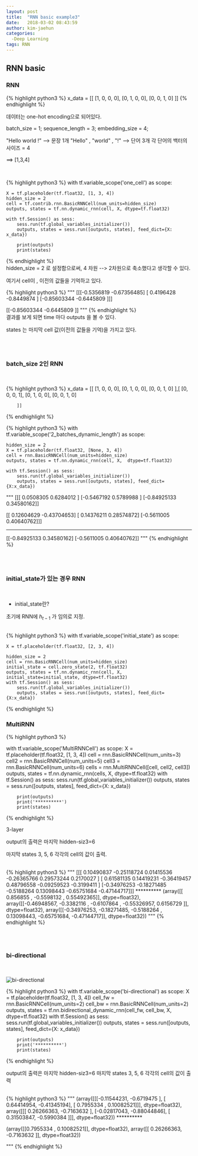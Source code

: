 ```yaml
---
layout: post
title:  "RNN basic example3"
date:   2018-03-02 08:43:59
author: kim-jaehun
categories:
  -Deep Learning
tags: RNN
---
```


## RNN basic

### RNN

{% highlight python3 %}
x_data = [[
            [1, 0, 0, 0],
            [0, 1, 0, 0],
            [0, 0, 1, 0]
        ]]
{% endhighlight %}

데이터는 one-hot encoding으로 되어있다.

batch_size = 1;
sequence_length = 3;
embedding_size = 4;

"Hello world !" -->  문장 1개
"Hello" , "world" , "!"  --> 단어 3개
각 단어의 백터의 사이즈 = 4

==> [1,3,4]

<br>

{% highlight python3 %}
with tf.variable_scope('one_cell') as scope:

    X = tf.placeholder(tf.float32, [1, 3, 4])
    hidden_size = 2
    cell = tf.contrib.rnn.BasicRNNCell(num_units=hidden_size)
    outputs, states = tf.nn.dynamic_rnn(cell, X, dtype=tf.float32)

    with tf.Session() as sess:
        sess.run(tf.global_variables_initializer())
        outputs, states = sess.run([outputs, states], feed_dict={X: x_data})

        print(outputs)
        print(states)

{% endhighlight %}
<br>
hidden_size = 2 로 설정함으로써,  4 차원 --> 2차원으로 축소했다고 생각할 수 있다.

여기서 cell이 , 이전의 값들을 기억하고 있다.


{% highlight python3 %}
"""
[[[-0.5356819  -0.67356485]
  [ 0.4196428  -0.8449874 ]
  [-0.85603344 -0.6445809 ]]]

[[-0.85603344 -0.6445809 ]]
"""
{% endhighlight %}
<br>
결과를 보게 되면 time 마다 outputs 을 볼 수 있다.

states 는 마지막 cell 값(이전의 값들을 기억)을 가지고 있다.

<br><br>
### batch_size 2인 RNN
<br>


{% highlight python3 %}
x_data = [[
            [1, 0, 0, 0],
            [0, 1, 0, 0],
            [0, 0, 1, 0]
        ],[
            [0, 0, 0, 1],
            [0, 1, 0, 0],
            [0, 0, 1, 0]

        ]]
{% endhighlight %}


{% highlight python3 %}
with tf.variable_scope('2_batches_dynamic_length') as scope:

    hidden_size = 2
    X = tf.placeholder(tf.float32, [None, 3, 4])
    cell = rnn.BasicRNNCell(num_units=hidden_size)
    outputs, states = tf.nn.dynamic_rnn(cell, X,  dtype=tf.float32)

    with tf.Session() as sess:
        sess.run(tf.global_variables_initializer())
        outputs, states = sess.run([outputs, states], feed_dict={X:x_data})

"""
[[[ 0.0508305   0.6284012 ]
  [-0.5467192   0.5789988 ]
  [-0.84925133  0.34580162]]

 [[ 0.12604629 -0.43704653]
  [ 0.14376211  0.28574872]
  [-0.5611005   0.40640762]]]
**********
[[-0.84925133  0.34580162]
 [-0.5611005   0.40640762]]
"""
{% endhighlight %}

<br><br>
### initial_state가 있는 경우 RNN
<br>

- initial_state란?

초기에 RNN에 $h_{t-1}$ 가 임의로 지정.

<br>
{% highlight python3 %}
with tf.variable_scope('initial_state') as scope:

    X = tf.placeholder(tf.float32, [2, 3, 4])

    hidden_size = 2
    cell = rnn.BasicRNNCell(num_units=hidden_size)
    initial_state = cell.zero_state(2, tf.float32)
    outputs, states = tf.nn.dynamic_rnn(cell, X, initial_state=initial_state, dtype=tf.float32)
    with tf.Session() as sess:
        sess.run(tf.global_variables_initializer())
        outputs, states = sess.run([outputs, states], feed_dict={X:x_data})

{% endhighlight %}
<br>

### MultiRNN

{% highlight python3 %}

with tf.variable_scope('MultiRNNCell') as scope:
    X = tf.placeholder(tf.float32, [1, 3, 4])
    cell = rnn.BasicRNNCell(num_units=3)
    cell2 = rnn.BasicRNNCell(num_units=5)
    cell3 = rnn.BasicRNNCell(num_units=6)
    cells = rnn.MultiRNNCell([cell, cell2, cell3])
    outputs, states = tf.nn.dynamic_rnn(cells, X, dtype=tf.float32)
    with tf.Session() as sess:
        sess.run(tf.global_variables_initializer())
        outputs, states = sess.run([outputs, states], feed_dict={X: x_data})

        print(outputs)
        print('**********')
        print(states)

{% endhighlight %}

3-layer

output의 출력은 마지막 hidden-siz3=6

마지막 states 3, 5, 6 각각의 cell의 값이 출력.

<br>
{% highlight python3 %}
"""
[[[ 0.10490837 -0.25118724  0.01415536 -0.26365766  0.29573244
    0.2170027 ]
  [ 0.61581135  0.14419231 -0.36419457  0.48796558 -0.09259523
   -0.3199411 ]
  [-0.34976253 -0.18271485 -0.5188264   0.13098443 -0.65751684
   -0.47144717]]]
**********
(array([[ 0.856855  , -0.5598132 ,  0.55492365]], dtype=float32),
array([[-0.46948567, -0.3382116 , -0.6107864 , -0.55326957,  0.6156729 ]],  dtype=float32),
array([[-0.34976253, -0.18271485, -0.5188264 ,  0.13098443, -0.65751684, -0.47144717]], dtype=float32))
"""
{% endhighlight %}
<br>

<br><br>
### bi-directional
<br>

![bi-directional](https://drive.google.com/uc?id=1GrwcGT8QaJdzBbsTggxnpjchu-UmN6gB)
<br>

{% highlight python3 %}
with tf.variable_scope('bi-directional') as scope:
    X = tf.placeholder(tf.float32, [1, 3, 4])
    cell_fw = rnn.BasicRNNCell(num_units=2)
    cell_bw = rnn.BasicRNNCell(num_units=2)
    outputs, states = tf.nn.bidirectional_dynamic_rnn(cell_fw, cell_bw, X, dtype=tf.float32)
    with tf.Session() as sess:
        sess.run(tf.global_variables_initializer())
        outputs, states = sess.run([outputs, states], feed_dict={X: x_data})

        print(outputs)
        print('**********')
        print(states)
{% endhighlight %}
<br>


output의 출력은 마지막 hidden-siz3=6
마지막 states 3, 5, 6 각각의 cell의 값이 출력

<br>
{% highlight python3 %}
"""
(array([[[-0.11544231, -0.6719475 ], [ 0.64414954, -0.41345194], [ 0.7955334 ,  0.10082521]]], dtype=float32),
array([[[ 0.26266363, -0.7163632 ], [-0.02817043, -0.88044846], [ 0.31503847, -0.5990384 ]]], dtype=float32))
**********

(array([[0.7955334 , 0.10082521]], dtype=float32),
array([[ 0.26266363, -0.7163632 ]], dtype=float32))

"""
{% endhighlight %}
<br>
